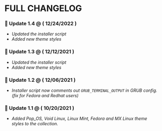 # FULL CHANGELOG

### 📢 Update 1.4 @ ( 12/24/2022 )
- *Updated the installer script*
- *Added new theme styles*

### 📢 Update 1.3 @ ( 12/12/2021 )
- *Updated the installer script*
- *Added new theme styles*

### 📢 Update 1.2 @ ( 12/06/2021 )
- *Installer script now comments out `GRUB_TERMINAL_OUTPUT` in GRUB config. (fix for Fedora and Redhat users)*

### 📢 Update 1.1 @ ( 10/20/2021 )
- *Added Pop_OS, Void Linux, Linux Mint, Fedora and MX Linux theme styles to the collection.*
